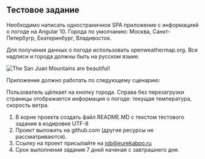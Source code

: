 ## Тестовое задание

Необходимо написать одностраничное SPA приложение с информацией о погоде на Angular 10.
Города по умолчанию: Москва, Санкт-Петербугр, Екатеринбург, Владивосток.

Для получения данных о погоде использовать openweathermap.org. Все надписи и города должны быть на русском языке.

![The San Juan Mountains are beautiful!]( https://media.tproger.ru/uploads/2017/04/Final.png )

Приложение должно работать по следующему сценарию:

Пользователь щёлкает на кнопку города. Справа без перезагрузки страницы отображается информация о погоде: текущая температура, скорость ветра.

1. В корне проекта создать файл README.MD с текстом тестового задания в кодировке UTF-8
2. Проект выложить на github.com (другие ресурсы не рассматриваются).
3. Ссылку на проект присылайте на job@eurekabpo.ru
4. Срок выполнения задания 7 дней начиная с завтрашнего дня.